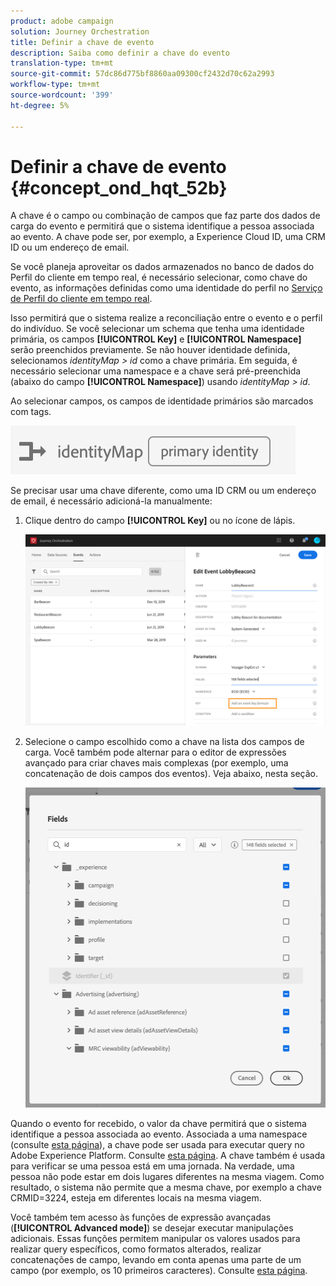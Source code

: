```yaml
---
product: adobe campaign
solution: Journey Orchestration
title: Definir a chave de evento
description: Saiba como definir a chave do evento
translation-type: tm+mt
source-git-commit: 57dc86d775bf8860aa09300cf2432d70c62a2993
workflow-type: tm+mt
source-wordcount: '399'
ht-degree: 5%

---
```



# Definir a chave de evento {#concept_ond_hqt_52b}

A chave é o campo ou combinação de campos que faz parte dos dados de carga do evento e permitirá que o sistema identifique a pessoa associada ao evento. A chave pode ser, por exemplo, a Experience Cloud ID, uma CRM ID ou um endereço de email.

Se você planeja aproveitar os dados armazenados no banco de dados do Perfil do cliente em tempo real, é necessário selecionar, como chave do evento, as informações definidas como uma identidade do perfil no [Serviço de Perfil do cliente em tempo real](https://docs.adobe.com/content/help/pt-BR/experience-platform/profile/home.html).

Isso permitirá que o sistema realize a reconciliação entre o evento e o perfil do indivíduo. Se você selecionar um schema que tenha uma identidade primária, os campos **[!UICONTROL Key]** e **[!UICONTROL Namespace]** serão preenchidos previamente. Se não houver identidade definida, selecionamos _identityMap > id_ como a chave primária. Em seguida, é necessário selecionar uma namespace e a chave será pré-preenchida (abaixo do campo **[!UICONTROL Namespace]**) usando _identityMap > id_.

Ao selecionar campos, os campos de identidade primários são marcados com tags.

![](../assets/primary-identity.png)

Se precisar usar uma chave diferente, como uma ID CRM ou um endereço de email, é necessário adicioná-la manualmente:

1. Clique dentro do campo **[!UICONTROL Key]** ou no ícone de lápis.

   ![](../assets/journey16.png)

1. Selecione o campo escolhido como a chave na lista dos campos de carga. Você também pode alternar para o editor de expressões avançado para criar chaves mais complexas (por exemplo, uma concatenação de dois campos dos eventos). Veja abaixo, nesta seção.

   ![](../assets/journey20.png)

Quando o evento for recebido, o valor da chave permitirá que o sistema identifique a pessoa associada ao evento. Associada a uma namespace (consulte [esta página](../event/selecting-the-namespace.md)), a chave pode ser usada para executar query no Adobe Experience Platform. Consulte [esta página](../building-journeys/about-orchestration-activities.md).
A chave também é usada para verificar se uma pessoa está em uma jornada. Na verdade, uma pessoa não pode estar em dois lugares diferentes na mesma viagem. Como resultado, o sistema não permite que a mesma chave, por exemplo a chave CRMID=3224, esteja em diferentes locais na mesma viagem.

Você também tem acesso às funções de expressão avançadas (**[!UICONTROL Advanced mode]**) se desejar executar manipulações adicionais. Essas funções permitem manipular os valores usados para realizar query específicos, como formatos alterados, realizar concatenações de campo, levando em conta apenas uma parte de um campo (por exemplo, os 10 primeiros caracteres). Consulte [esta página](../expression/expressionadvanced.md).
